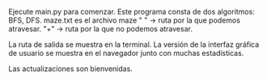 Ejecute main.py para comenzar.
Este programa consta de dos algoritmos: BFS, DFS.
maze.txt es el archivo maze
" " -> ruta por la que podemos atravesar.
"+" -> ruta por la que no podemos atravesar.

La ruta de salida se muestra en la terminal.
La versión de la interfaz gráfica de usuario se muestra en el navegador junto con muchas estadísticas.

Las actualizaciones son bienvenidas.